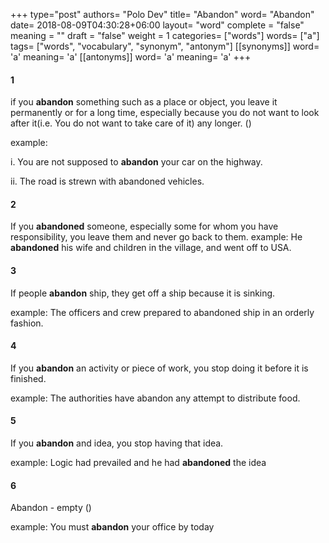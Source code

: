 +++
type="post"
authors= "Polo Dev"
title= "Abandon"
word= "Abandon"
date= 2018-08-09T04:30:28+06:00
layout= "word"
complete = "false"
meaning = ""
draft = "false"
weight = 1
categories= ["words"]
words= ["a"]
tags= ["words", "vocabulary", "synonym", "antonym"]
[[synonyms]]
  word= 'a'
  meaning= 'a'
[[antonyms]]
  word= 'a'
  meaning= 'a'
+++

#### 1
if you **abandon** something such as a place or object, you leave it permanently or for a long time, especially because you do not want to look after it(i.e. You do not want to take care of it) any longer. ()

<span class="example">example:</span>

i. You are not supposed to **abandon** your car on the highway.

ii. The road is strewn with abandoned vehicles.


#### 2
If you **abandoned** someone, especially some for whom you have responsibility, you leave them and never go back to them.
 <span class="example">example:</span> He **abandoned** his wife and children in the village, and went off to USA.


#### 3
If people **abandon** ship, they get off a ship because it is sinking.

<span class="example">example:</span> The officers and crew prepared to abandoned ship in an orderly fashion.

#### 4
If you **abandon** an activity or piece of work, you stop doing it before it is finished.

<span class="example">example:</span> The authorities have abandon any attempt to distribute food.

#### 5
If you **abandon** and idea, you stop having that idea.

<span class="example">example:</span> Logic had prevailed and he had **abandoned** the idea

#### 6
Abandon - empty ()

<span class="example">example:</span> You must **abandon** your office by today

